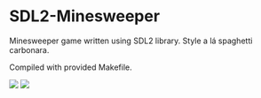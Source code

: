 # SDL2-Minesweeper
Minesweeper game written using SDL2 library. Style a lá spaghetti carbonara.

Compiled with provided Makefile.

<img src="https://i.imgur.com/FF8ZgPy.png"/>
<img src="https://i.imgur.com/fnz6b4j.png"/>
